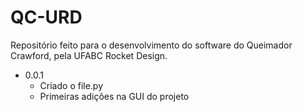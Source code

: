 # QC-URD
Repositório feito para o desenvolvimento do software do Queimador Crawford, pela UFABC Rocket Design.

* 0.0.1
  * Criado o file.py
  * Primeiras adições na GUI do projeto
